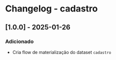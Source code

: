 # Changelog - cadastro

## [1.0.0] - 2025-01-26

### Adicionado

- Cria flow de materialização do dataset `cadastro`